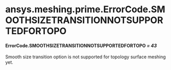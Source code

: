 # ansys.meshing.prime.ErrorCode.SMOOTHSIZETRANSITIONNOTSUPPORTEDFORTOPO

#### ErrorCode.SMOOTHSIZETRANSITIONNOTSUPPORTEDFORTOPO *= 43*

Smooth size transition option is not supported for topology surface meshing yet.

<!-- !! processed by numpydoc !! -->
